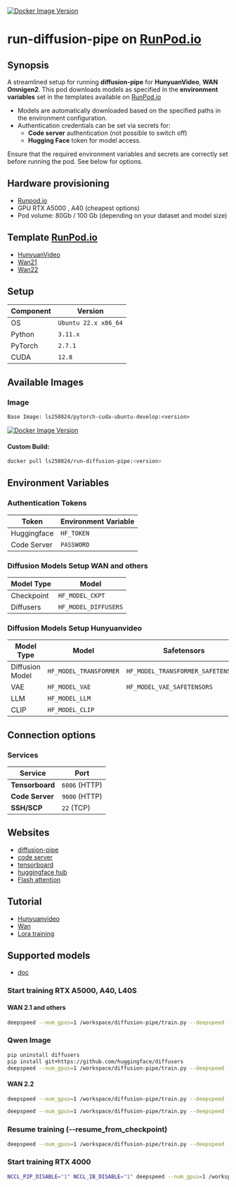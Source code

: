 [![Docker Image Version](https://img.shields.io/docker/v/ls250824/run-diffusion-pipe)](https://hub.docker.com/r/ls250824/run-diffusion-pipe)

# run-diffusion-pipe on [RunPod.io](https://runpod.io?ref=se4tkc5o)

## Synopsis

A streamlined setup for running **diffusion-pipe** for **HunyuanVideo**, **WAN** **Omnigen2**. 
This pod downloads models as specified in the **environment variables** set in the templates available on [RunPod.io](https://runpod.io?ref=se4tkc5o)

- Models are automatically downloaded based on the specified paths in the environment configuration.  
- Authentication credentials can be set via secrets for:  
  - **Code server** authentication (not possible to switch off) 
  - **Hugging Face** token for model access.  

Ensure that the required environment variables and secrets are correctly set before running the pod.
See below for options.

## Hardware provisioning

- [Runpod.io](https://runpod.io/)
- GPU RTX A5000 , A40 (cheapest options)
- Pod volume: 80Gb / 100 Gb (depending on your dataset and model size)

## Template [RunPod.io](https://runpod.io?ref=se4tkc5o)

- [HunyuanVideo](https://runpod.io/console/deploy?template=5avqh2xkq3&ref=se4tkc5o)
- [Wan21](https://runpod.io/console/deploy?template=w97tab8ql0&ref=se4tkc5o)
- [Wan22]()

## Setup

| Component | Version              |
|-----------|----------------------|
| OS        | `Ubuntu 22.x x86_64` |
| Python    | `3.11.x`             |
| PyTorch   | `2.7.1`              |
| CUDA      | `12.8`               |

## Available Images

### Image

```txt
Base Image: ls250824/pytorch-cuda-ubuntu-develop:<version>
```

[![Docker Image Version](https://img.shields.io/docker/v/ls250824/pytorch-cuda-ubuntu-develop)](https://hub.docker.com/r/ls250824/pytorch-cuda-ubuntu-develop)

#### Custom Build: 

```bash
docker pull ls250824/run-diffusion-pipe:<version>
```

## Environment Variables  

### **Authentication Tokens**  

| Token        | Environment Variable |
|--------------|----------------------|
| Huggingface  | `HF_TOKEN`           |
| Code Server  | `PASSWORD`           |

### **Diffusion Models Setup WAN and others**  

| Model Type        | Model                   |
|-------------------|-------------------------| 
| Checkpoint        | `HF_MODEL_CKPT`         |
| Diffusers         | `HF_MODEL_DIFFUSERS`    | 


### **Diffusion Models Setup Hunyuanvideo**  

| Model Type        | Model                   | Safetensors                        |
|-------------------|-------------------------|------------------------------------| 
| Diffusion Model   | `HF_MODEL_TRANSFORMER`  | `HF_MODEL_TRANSFORMER_SAFETENSORS` |
| VAE               | `HF_MODEL_VAE`          | `HF_MODEL_VAE_SAFETENSORS`         |
| LLM               | `HF_MODEL_LLM`          |                                    |
| CLIP              | `HF_MODEL_CLIP`         |                                    |

## Connection options 

### Services

| Service         | Port          |
|-----------------|---------------| 
| **Tensorboard** | `6006` (HTTP) |
| **Code Server** | `9000` (HTTP) |
| **SSH/SCP**     | `22`   (TCP)  |

## Websites

- [diffusion-pipe](https://github.com/tdrussell/diffusion-pipe)
- [code server](https://github.com/coder/code-server)
- [tensorboard](https://www.tensorflow.org/tensorboard)
- [huggingface hub](https://huggingface.co/docs/huggingface_hub/index)
- [Flash attention](https://github.com/Dao-AILab/flash-attention)

## Tutorial

- [Hunyuanvideo](https://civitai.com/articles/9798/training-a-lora-for-hunyuan-video-on-windows)
- [Wan](https://www.stablediffusiontutorials.com/2025/03/wan-lora-train.html)
- [Lora training](https://civitai.com/articles/3105/essential-to-advanced-guide-to-training-a-lora)

## Supported models

- [doc](https://github.com/tdrussell/diffusion-pipe/blob/main/docs/supported_models.md)

### Start training RTX A5000, A40, L40S

#### WAN 2.1 and others

```bash
deepspeed --num_gpus=1 /workspace/diffusion-pipe/train.py --deepspeed --config /workspace/x/config.toml
```

### Qwen Image 

```bash
pip uninstall diffusers
pip install git+https://github.com/huggingface/diffusers
deepspeed --num_gpus=1 /workspace/diffusion-pipe/train.py --deepspeed --config /workspace/x/config.toml
```

#### WAN 2.2

```bash 
deepspeed --num_gpus=1 /workspace/diffusion-pipe/train.py --deepspeed --config /workspace/x/config_low.toml

deepspeed --num_gpus=1 /workspace/diffusion-pipe/train.py --deepspeed --config /workspace/x/config_high.toml
```

### Resume training (--resume_from_checkpoint)

```bash
deepspeed --num_gpus=1 /workspace/diffusion-pipe/train.py --deepspeed --resume_from_checkpoint --config /workspace/x/config.toml
```

### Start training RTX 4000

```bash
NCCL_P2P_DISABLE="1" NCCL_IB_DISABLE="1" deepspeed --num_gpus=1 /workspace/diffusion-pipe/train.py --deepspeed --config /workspace/x/config.toml
```

